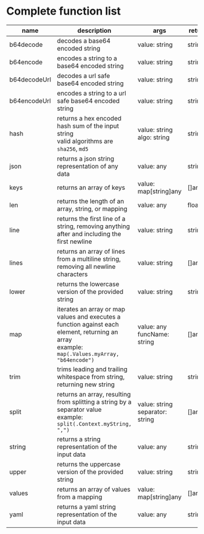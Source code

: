 # Complete function list

| name | description | args | return |
|--|--|--|--|
| b64decode  | decodes a base64 encoded string  | value: string  | string |
| b64encode | encodes a string to a base64 encoded string | value: string | string |
| b64decodeUrl  | decodes a url safe base64 encoded string  | value: string  | string |
| b64encodeUrl | encodes a string to a url safe base64 encoded string | value: string | string |
| hash | returns a hex encoded hash sum of the input string<br/>valid algorithms are `sha256`, `md5` | value: string<br/>algo: string | string |
| json  | returns a json string representation of any data | value: any  | string |
| keys  | returns an array of keys | value: map[string]any  | []any |
| len | returns the length of an array, string, or mapping | value: any | float64 |
| line | returns the first line of a string, removing anything after and including the first newline | value: string | string |
| lines | returns an array of lines from a multiline string, removing all newline characters | value: string | []any |
| lower | returns the lowercase version of the provided string | value: string | string |
| map | iterates an array or map values and executes a function against each element, returning an array<br/>example: `map(.Values.myArray, "b64encode")` | value: any<br/> funcName: string | []any |
| trim | trims leading and trailing whitespace from string, returning new string | value: string | string |
| split | returns an array, resulting from splitting a string by a separator value<br/>example: `split(.Context.myString, ",")` | value: string<br/>separator: string | []any |
| string | returns a string representation of the input data | value: any | string |
| upper | returns the uppercase version of the provided string | value: string | string |
| values | returns an array of values from a mapping | value: map[string]any | []any |
| yaml | returns a yaml string representation of the input data | value: any | string |
